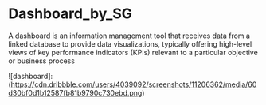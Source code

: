 # Dashboard_by_SG

A dashboard is an information management tool that receives data from a linked database to provide data visualizations, typically offering high-level views of key performance indicators (KPIs) relevant to a particular objective or business process

![dashboard]: (https://cdn.dribbble.com/users/4039092/screenshots/11206362/media/60d30bf0d1b12587fb81b9790c730ebd.png)

